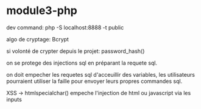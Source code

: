 # module3-php


dev command: 
php -S localhost:8888 -t public



algo de cryptage: Bcrypt

si volonté de crypter depuis le projet: password_hash()

on se protege des injections sql en préparant la requete sql. 

on doit empecher les requetes sql d'acceuillir des variables, les utilisateurs pourraient utiliser la faille pour envoyer leurs propres commandes sql.

XSS -> htmlspecialchar() empeche l'injection de html ou javascript via les inputs 
